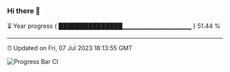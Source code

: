 ### Hi there 👋

⏳ Year progress { ███████████████▁▁▁▁▁▁▁▁▁▁▁▁▁▁▁ } 51.44 %

---

⏰ Updated on Fri, 07 Jul 2023 18:13:55 GMT

![Progress Bar CI](https://github.com/liununu/liununu/workflows/Progress%20Bar%20CI/badge.svg)
